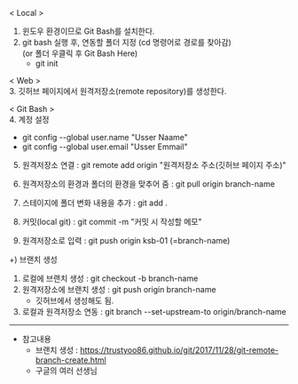 
< Local >  
1. 윈도우 환경이므로 Git Bash를 설치한다.  
2. git bash 실행 후, 연동할 폴더 지정 (cd 명령어로 경로를 찾아감)  
   (or 폴더 우클릭 후 Git Bash Here)  
   - git init

< Web >  
3. 깃허브 페이지에서 원격저장소(remote repository)를 생성한다.  

< Git Bash >  
4. 계정 설정  
   - git config --global user.name "Usser Naame"  
   - git config --global user.email "Usser Emmail"


5. 원격저장소 연결 : git remote add origin "원격저장소 주소(깃허브 페이지 주소)"  
6. 원격저장소의 환경과 폴더의 환경을 맞추어 줌 : git pull origin branch-name  

7. 스테이지에 폴더 변화 내용을 추가 : git add .  
8. 커밋(local git) : git commit -m "커밋 시 작성할 메모"  
9. 원격저장소로 입력 : git push origin ksb-01 (=branch-name)   
  
  
+) 브랜치 생성  
1. 로컬에 브랜치 생성 : git checkout -b branch-name  
2. 원격저장소에 브랜치 생성 : git push origin branch-name  
    - 깃허브에서 생성해도 됨.  
3. 로컬과 원격저장소 연동 : git branch --set-upstream-to origin/branch-name  

---------------------------------------------------------------------------------------  
* 참고내용  
  - 브랜치 생성 : https://trustyoo86.github.io/git/2017/11/28/git-remote-branch-create.html  
  - 구글의 여러 선생님  
 
